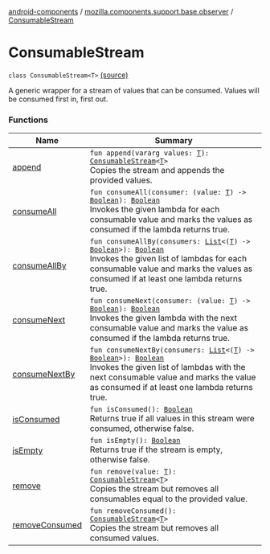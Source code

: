 [android-components](../../index.md) / [mozilla.components.support.base.observer](../index.md) / [ConsumableStream](./index.md)

# ConsumableStream

`class ConsumableStream<T>` [(source)](https://github.com/mozilla-mobile/android-components/blob/master/components/support/base/src/main/java/mozilla/components/support/base/observer/Consumable.kt#L107)

A generic wrapper for a stream of values that can be consumed. Values will
be consumed first in, first out.

### Functions

| Name | Summary |
|---|---|
| [append](append.md) | `fun append(vararg values: `[`T`](index.md#T)`): `[`ConsumableStream`](./index.md)`<`[`T`](index.md#T)`>`<br>Copies the stream and appends the provided values. |
| [consumeAll](consume-all.md) | `fun consumeAll(consumer: (value: `[`T`](index.md#T)`) -> `[`Boolean`](https://kotlinlang.org/api/latest/jvm/stdlib/kotlin/-boolean/index.html)`): `[`Boolean`](https://kotlinlang.org/api/latest/jvm/stdlib/kotlin/-boolean/index.html)<br>Invokes the given lambda for each consumable value and marks the values as consumed if the lambda returns true. |
| [consumeAllBy](consume-all-by.md) | `fun consumeAllBy(consumers: `[`List`](https://kotlinlang.org/api/latest/jvm/stdlib/kotlin.collections/-list/index.html)`<(`[`T`](index.md#T)`) -> `[`Boolean`](https://kotlinlang.org/api/latest/jvm/stdlib/kotlin/-boolean/index.html)`>): `[`Boolean`](https://kotlinlang.org/api/latest/jvm/stdlib/kotlin/-boolean/index.html)<br>Invokes the given list of lambdas for each consumable value and marks the values as consumed if at least one lambda returns true. |
| [consumeNext](consume-next.md) | `fun consumeNext(consumer: (value: `[`T`](index.md#T)`) -> `[`Boolean`](https://kotlinlang.org/api/latest/jvm/stdlib/kotlin/-boolean/index.html)`): `[`Boolean`](https://kotlinlang.org/api/latest/jvm/stdlib/kotlin/-boolean/index.html)<br>Invokes the given lambda with the next consumable value and marks the value as consumed if the lambda returns true. |
| [consumeNextBy](consume-next-by.md) | `fun consumeNextBy(consumers: `[`List`](https://kotlinlang.org/api/latest/jvm/stdlib/kotlin.collections/-list/index.html)`<(`[`T`](index.md#T)`) -> `[`Boolean`](https://kotlinlang.org/api/latest/jvm/stdlib/kotlin/-boolean/index.html)`>): `[`Boolean`](https://kotlinlang.org/api/latest/jvm/stdlib/kotlin/-boolean/index.html)<br>Invokes the given list of lambdas with the next consumable value and marks the value as consumed if at least one lambda returns true. |
| [isConsumed](is-consumed.md) | `fun isConsumed(): `[`Boolean`](https://kotlinlang.org/api/latest/jvm/stdlib/kotlin/-boolean/index.html)<br>Returns true if all values in this stream were consumed, otherwise false. |
| [isEmpty](is-empty.md) | `fun isEmpty(): `[`Boolean`](https://kotlinlang.org/api/latest/jvm/stdlib/kotlin/-boolean/index.html)<br>Returns true if the stream is empty, otherwise false. |
| [remove](remove.md) | `fun remove(value: `[`T`](index.md#T)`): `[`ConsumableStream`](./index.md)`<`[`T`](index.md#T)`>`<br>Copies the stream but removes all consumables equal to the provided value. |
| [removeConsumed](remove-consumed.md) | `fun removeConsumed(): `[`ConsumableStream`](./index.md)`<`[`T`](index.md#T)`>`<br>Copies the stream but removes all consumed values. |
